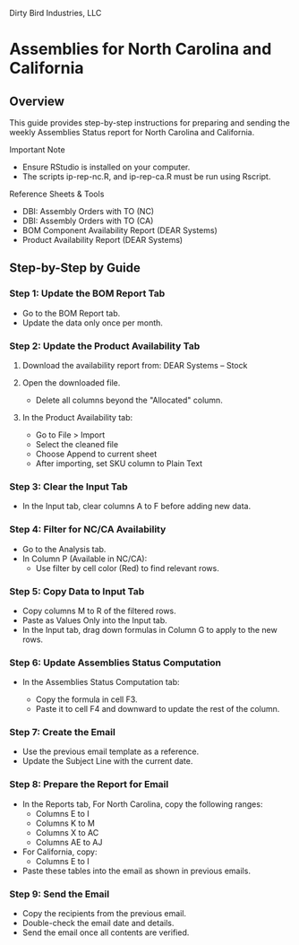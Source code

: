 Dirty Bird Industries, LLC

# Assemblies for North Carolina and California

## Overview

This guide provides step-by-step instructions for preparing and sending the weekly Assemblies Status report for North Carolina and California.

Important Note
- Ensure RStudio is installed on your computer.
- The scripts ip-rep-nc.R, and ip-rep-ca.R must be run using Rscript.

Reference Sheets & Tools

- DBI: Assembly Orders with TO (NC)
- DBI: Assembly Orders with TO (CA)
- BOM Component Availability Report (DEAR Systems)
- Product Availability Report (DEAR Systems)

## Step-by-Step by Guide

### Step 1: Update the BOM Report Tab

- Go to the BOM Report tab.
- Update the data only once per month.

### Step 2: Update the Product Availability Tab

1.  Download the availability report from: DEAR Systems – Stock
2.  Open the downloaded file.
    -  Delete all columns beyond the "Allocated" column.

3.  In the Product Availability tab:

    - Go to File > Import
    - Select the cleaned file
    - Choose Append to current sheet
    - After importing, set SKU column to Plain Text

### Step 3: Clear the Input Tab

- In the Input tab, clear columns A to F before adding new data.

### Step 4: Filter for NC/CA Availability

- Go to the Analysis tab.
- In Column P (Available in NC/CA):
    - Use filter by cell color (Red) to find relevant rows.

### Step 5: Copy Data to Input Tab

- Copy columns M to R of the filtered rows.
- Paste as Values Only into the Input tab.
- In the Input tab, drag down formulas in Column G to apply to the new rows.

### Step 6: Update Assemblies Status Computation

- In the Assemblies Status Computation tab:

    - Copy the formula in cell F3.
    - Paste it to cell F4 and downward to update the rest of the column.

### Step 7: Create the Email

- Use the previous email template as a reference.
- Update the Subject Line with the current date.

### Step 8: Prepare the Report for Email

- In the Reports tab, For North Carolina, copy the following ranges:
    - Columns E to I
    - Columns K to M
    - Columns X to AC
    - Columns AE to AJ
- For California, copy:
    - Columns E to I
- Paste these tables into the email as shown in previous emails.

### Step 9: Send the Email

- Copy the recipients from the previous email.
- Double-check the email date and details.
- Send the email once all contents are verified.